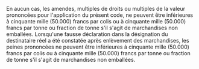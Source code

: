 En aucun cas, les amendes, multiples de droits ou
multiples de la valeur prononcées pour l'application du présent code, ne
peuvent être inférieures à cinquante mille (50.000) francs par colis ou
à cinquante mille (50.000) francs par tonne ou fraction de tonne s'il
s'agit de marchandises non emballées.
Lorsqu'une fausse déclaration dans la désignation du destinataire réel a
été constatée après enlèvement des marchandises, les peines prononcées
ne peuvent être inférieures à cinquante mille (50.000) francs par colis
ou à cinquante mille (50.000) francs par tonne ou fraction de tonne s'il
s'agit de marchandises non emballées.
